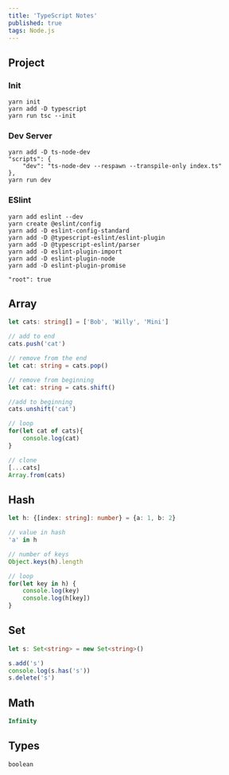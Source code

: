 ```yaml
---
title: 'TypeScript Notes'
published: true
tags: Node.js
---
```


## Project

### Init

```shell
yarn init
yarn add -D typescript
yarn run tsc --init
```

### Dev Server

```shell
yarn add -D ts-node-dev
"scripts": {
	"dev": "ts-node-dev --respawn --transpile-only index.ts"
},
yarn run dev
```

### ESlint

```shell
yarn add eslint --dev
yarn create @eslint/config
yarn add -D eslint-config-standard
yarn add -D @typescript-eslint/eslint-plugin
yarn add -D @typescript-eslint/parser
yarn add -D eslint-plugin-import
yarn add -D eslint-plugin-node
yarn add -D eslint-plugin-promise

"root": true
```
## Array

```typescript
let cats: string[] = ['Bob', 'Willy', 'Mini']

// add to end
cats.push('cat')

// remove from the end
let cat: string = cats.pop()

// remove from beginning
let cat: string = cats.shift()

//add to beginning
cats.unshift('cat')

// loop 
for(let cat of cats){
	console.log(cat)
}

// clone
[...cats]
Array.from(cats)
```

## Hash

```typescript
let h: {[index: string]: number} = {a: 1, b: 2}

// value in hash
'a' in h

// number of keys
Object.keys(h).length

// loop
for(let key in h) {
	console.log(key)
	console.log(h[key])
}
```

## Set

```typescript
let s: Set<string> = new Set<string>()

s.add('s')
console.log(s.has('s'))
s.delete('s')
```

## Math

```typescript
Infinity
```

## Types

```typescript
boolean
```
